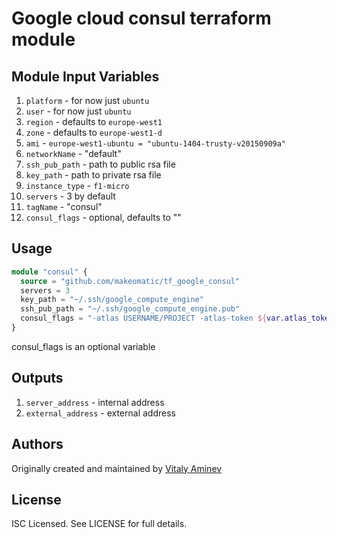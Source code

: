 # Google cloud consul terraform module

## Module Input Variables

1. `platform` - for now just `ubuntu`
2. `user` - for now just `ubuntu`
3. `region` - defaults to `europe-west1`
4. `zone` - defaults to `europe-west1-d`
5. `ami` - `europe-west1-ubuntu = "ubuntu-1404-trusty-v20150909a"`
6. `networkName` - "default"
7. `ssh_pub_path` - path to public rsa file
8. `key_path` - path to private rsa file
9. `instance_type` - `f1-micro`
10. `servers` - 3 by default
11. `tagName` - "consul"
12. `consul_flags` - optional, defaults to ""

## Usage

```tf
module "consul" {
  source = "github.com/makeomatic/tf_google_consul"
  servers = 3
  key_path = "~/.ssh/google_compute_engine"
  ssh_pub_path = "~/.ssh/google_compute_engine.pub"
  consul_flags = "-atlas USERNAME/PROJECT -atlas-token ${var.atlas_token}"
}
```

consul_flags is an optional variable

## Outputs

1. `server_address` - internal address
2. `external_address` - external address

## Authors

Originally created and maintained by [Vitaly Aminev](https://github.com/avvs)

## License

ISC Licensed. See LICENSE for full details.
